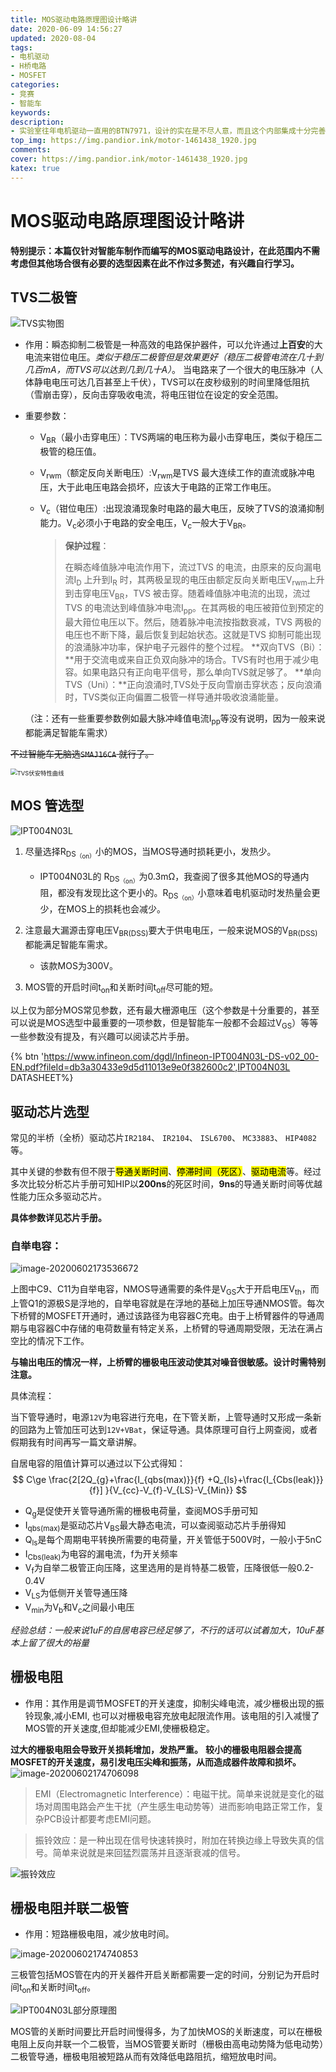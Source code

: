 ```yaml
---
title: MOS驱动电路原理图设计略讲
date: 2020-06-09 14:56:27
updated: 2020-08-04
tags:
- 电机驱动
- H桥电路
- MOSFET
categories:
- 竞赛
- 智能车
keywords:
description: 
- 实验室往年电机驱动一直用的BTN7971，设计的实在是不尽人意，而且这个内部集成十分完善的驱动完全学习不到任何东西，一天晚上，实验室另一位同学王鸿儒无意中发现的一个超低内阻（0.3mΩ）的mos管，引发了这次对于电机驱动的改进。
top_img: https://img.pandior.ink/motor-1461438_1920.jpg
comments: 
cover: https://img.pandior.ink/motor-1461438_1920.jpg
katex: true
---
```


# MOS驱动电路原理图设计略讲

**特别提示：本篇仅针对智能车制作而编写的MOS驱动电路设计，在此范围内不需考虑但其他场合很有必要的选型因素在此不作过多赘述，有兴趣自行学习。**



## TVS二极管

![TVS实物图](http://img.pandior.ink/image-20200726113714265.png?imageMogr2/format/png/blur/1x0/quality/100|watermark/2/text/cGFuZGlvci5pbms=/font/dmlqYXlh/fontsize/1760/fill/IzQyNkZFQQ==/dissolve/58/gravity/SouthEast/dx/20/dy/20|imageslim)

* 作用：瞬态抑制二极管是一种高效的电路保护器件，可以允许通过**上百安**的大电流来钳位电压。*类似于稳压二极管但是效果更好（稳压二极管电流在几十到几百mA，而TVS可以达到几到几十A）*。 当电路来了一个很大的电压脉冲（人体静电电压可达几百甚至上千伏），TVS可以在皮秒级别的时间里降低阻抗（雪崩击穿），反向击穿吸收电流，将电压钳位在设定的安全范围。

* 重要参数：

  * V<sub>BR</sub>（最小击穿电压）：TVS两端的电压称为最小击穿电压，类似于稳压二极管的稳压值。

  * V<sub>rwm</sub>（额定反向关断电压）:V<sub>rwm</sub>是TVS 最大连续工作的直流或脉冲电压，大于此电压电路会损坏，应该大于电路的正常工作电压。

  * V<sub>c</sub>（钳位电压）:出现浪涌现象时电路的最大电压，反映了TVS的浪涌抑制能力。V<sub>c</sub>必须小于电路的安全电压，V<sub>c</sub>一般大于V<sub>BR</sub>。

    >**保护过程**：
    >
    >在瞬态峰值脉冲电流作用下，流过TVS 的电流，由原来的反向漏电流I<sub>D</sub> 上升到I<sub>R</sub> 时，其两极呈现的电压由额定反向关断电压V<sub>rwm</sub>上升到击穿电压V<sub>BR</sub>，TVS 被击穿。随着峰值脉冲电流的出现，流过TVS 的电流达到峰值脉冲电流I<sub>pp</sub>。在其两极的电压被箝位到预定的最大箝位电压以下。然后，随着脉冲电流按指数衰减，TVS 两极的电压也不断下降，最后恢复到起始状态。这就是TVS 抑制可能出现的浪涌脉冲功率，保护电子元器件的整个过程。
    > **双向TVS（Bi）：**用于交流电或来自正负双向脉冲的场合。TVS有时也用于减少电容。如果电路只有正向电平信号，那么单向TVS就足够了。
    > **单向TVS（Uni）：**正向浪涌时,TVS处于反向雪崩击穿状态；反向浪涌时，TVS类似正向偏置二极管一样导通并吸收浪涌能量。

  （注：还有一些重要参数例如最大脉冲峰值电流I<sub>pp</sub>等没有说明，因为一般来说都能满足智能车需求）

~~不过智能车无脑选`SMAJ16CA` 就行了。~~

<img src="http://img.pandior.ink/image-20200531110624271.png?imageMogr2/format/png/blur/1x0/quality/100|watermark/2/text/cGFuZGlvci5pbms=/font/dmlqYXlh/fontsize/1760/fill/I0VDQUQ5RQ==/dissolve/58/gravity/SouthEast/dx/20/dy/20|imageslim" alt="TVS伏安特性曲线" style="zoom:67%;" />

## MOS 管选型

![IPT004N03L](http://img.pandior.ink/R1300929-01.jpg?imageMogr2/format/png/blur/1x0/quality/100|watermark/2/text/cGFuZGlvci5pbms=/font/dmlqYXlh/fontsize/1760/fill/IzQyNkZFQQ==/dissolve/58/gravity/SouthEast/dx/20/dy/20|imageslim)

1. 尽量选择R<sub>DS<sub>（on）</sub></sub>小的MOS，当MOS导通时损耗更小，发热少。

   * IPT004N03L的 R<sub>DS<sub>（on）</sub></sub>为0.3mΩ，我查阅了很多其他MOS的导通内阻，都没有发现比这个更小的。R<sub>DS<sub>（on）</sub></sub>小意味着电机驱动时发热量会更少，在MOS上的损耗也会减少。
2. 注意最大漏源击穿电压V<sub>BR(DSS)</sub>要大于供电电压，一般来说MOS的V<sub>BR(DSS)</sub>都能满足智能车需求。
   * 该款MOS为300V。
3. MOS管的开启时间t<sub>on</sub>和关断时间t<sub>off</sub>尽可能的短。

以上仅为部分MOS常见参数，还有最大栅源电压（这个参数是十分重要的，甚至可以说是MOS选型中最重要的一项参数，但是智能车一般都不会超过V<sub>GS</sub>）等等一些参数没有提及，有兴趣可以阅读芯片手册。

{% btn 'https://www.infineon.com/dgdl/Infineon-IPT004N03L-DS-v02_00-EN.pdf?fileId=db3a30433e9d5d11013e9e0f382600c2',IPT004N03L DATASHEET%}

## 驱动芯片选型

常见的半桥（全桥）驱动芯片`IR2184`、 `IR2104`、 `ISL6700`、 `MC33883`、 `HIP4082` 等。

其中关键的参数有但不限于<mark>导通关断时间</mark>、<mark>停滞时间（死区）</mark>、<mark>驱动电流</mark>等。经过多次比较分析芯片手册可知HIP以**200ns**的死区时间，**9ns**的导通关断时间等优越性能力压众多驱动芯片。

**具体参数详见芯片手册。**

### 自举电容：

![image-20200602173536672](http://img.pandior.ink/image-20200602173536672.png?imageMogr2/format/png/blur/1x0/quality/100|watermark/2/text/cGFuZGlvci5pbms=/font/dmlqYXlh/fontsize/1760/fill/I0VDQUQ5RQ==/dissolve/58/gravity/SouthEast/dx/20/dy/20|imageslim)

上图中C9、C11为自举电容，NMOS导通需要的条件是V<sub>GS</sub>大于开启电压V<sub>th</sub>，而上管Q1的源极S是浮地的，自举电容就是在浮地的基础上加压导通NMOS管。每次下桥臂的MOSFET开通时，通过该路径为电容器C充电。由于上桥臂器件的导通周期与电容器C中存储的电荷数量有特定关系，上桥臂的导通周期受限，无法在满占空比的情况下工作。

**与输出电压的情况一样，上桥臂的栅极电压波动使其对噪音很敏感。设计时需特别注意。**

具体流程：

当下管导通时，电源`12V`为电容进行充电，在下管关断，上管导通时又形成一条新的回路为上管加压可达到`12V+VBat`，保证导通。具体原理可自行上网查阅，或者假期我有时间再写一篇文章讲解。



自居电容的阻值计算可以通过以下公式得知：
$$
C\ge \frac{2[2Q_{g}+\frac{I_{qbs(max)}}{f} +Q_{ls}+\frac{I_{Cbs(leak)}}{f}] }{V_{cc}-V_{f}-V_{LS}-V_{Min}}
$$


+ Q<sub>g</sub>是促使开关管导通所需的栅极电荷量，查阅MOS手册可知
+ I<sub>qbs(max)</sub>是驱动芯片V<sub>BS</sub>最大静态电流，可以查阅驱动芯片手册得知
+ Q<sub>ls</sub>是每个周期电平转换所需要的电荷量，开关管低于500V时，一般小于5nC
+ I<sub>Cbs(leak)</sub>为电容的漏电流，f为开关频率
+ V<sub>f</sub>为自举二极管正向压降，这里选用的是肖特基二极管，压降很低一般0.2-0.4V
+ V<sub>LS</sub>为低侧开关管导通压降
+ V<sub>min</sub>为V<sub>b</sub>和V<sub>c</sub>之间最小电压

*经验总结：一般来说1uF的自居电容已经足够了，不行的话可以试着加大，10uF基本上留了很大的裕量*

## 栅极电阻

* 作用：其作用是调节MOSFET的开关速度，抑制尖峰电流，减少栅极出现的振铃现象,减小EMI, 也可以对栅极电容充放电起限流作用。该电阻的引入减慢了MOS管的开关速度,但却能减少EMI,使栅极稳定。

 **过大的栅极电阻会导致开关损耗增加，发热严重。**
 **较小的栅极电阻器会提高MOSFET的开关速度，易引发电压尖峰和振荡，从而造成器件故障和损坏。**
 ![image-20200602174706098](http://img.pandior.ink/image-20200602174706098.png?imageMogr2/format/png/blur/1x0/quality/100|watermark/2/text/cGFuZGlvci5pbms=/font/dmlqYXlh/fontsize/1760/fill/I0VDQUQ5RQ==/dissolve/58/gravity/SouthEast/dx/20/dy/20|imageslim)

 > EMI（Electromagnetic Interference）：电磁干扰。简单来说就是变化的磁场对周围电路会产生干扰（产生感生电动势等）进而影响电路正常工作，复杂PCB设计都要考虑EMI问题。

  > 振铃效应：是一种出现在信号快速转换时，附加在转换边缘上导致失真的信号。简单来说就是来回猛烈震荡并且逐渐衰减的信号。

![振铃效应](http://img.pandior.ink/image-20200529144454982.png?imageMogr2/format/png/blur/1x0/quality/100|watermark/2/text/cGFuZGlvci5pbms=/font/dmlqYXlh/fontsize/1760/fill/I0VDQUQ5RQ==/dissolve/58/gravity/SouthEast/dx/20/dy/20|imageslim)

## 栅极电阻并联二极管

*  作用：短路栅极电阻，减少放电时间。

![image-20200602174740853](http://img.pandior.ink/image-20200602174740853.png?imageMogr2/format/png/blur/1x0/quality/100|watermark/2/text/cGFuZGlvci5pbms=/font/dmlqYXlh/fontsize/1760/fill/I0VDQUQ5RQ==/dissolve/58/gravity/SouthEast/dx/20/dy/20|imageslim)

三极管包括MOS管在内的开关器件开启关断都需要一定的时间，分别记为开启时间t<sub>on</sub>和关断时间t<sub>off</sub>。

![IPT004N03L部分原理图](http://img.pandior.ink/image-20200529200825183.png?imageMogr2/format/png/blur/1x0/quality/100|watermark/2/text/cGFuZGlvci5pbms=/font/dmlqYXlh/fontsize/1760/fill/I0VDQUQ5RQ==/dissolve/58/gravity/SouthEast/dx/20/dy/20|imageslim)

MOS管的关断时间要比开启时间慢得多，为了加快MOS的关断速度，可以在栅极电阻上反向并联一个二极管，当MOS管要关断时（栅极由高电动势降为低电动势）二极管导通，栅极电阻被短路从而有效降低电路阻抗，缩短放电时间。

